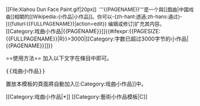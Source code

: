 <div class="notice metadata" id="stub" style="font-size: small;">[[File:Xiahou Dun Face Paint.gif|20px]]&nbsp;&nbsp;'''{{PAGENAME}}'''是一个與[[戲曲|中國戏曲]]相關的[[Wikipedia:小作品|小作品]]。你可以-{zh-hant:透過;zh-hans:通过}-<span class="plainlinks">[{{fullurl:{{FULLPAGENAME}}|action=edit}} 编辑或修订]</span>扩充其内容。</div><includeonly>[[Category:戏曲小作品|{{PAGENAME}}]]{{#ifexpr:{{PAGESIZE:{{FULLPAGENAME}}|R}}>3000|[[Category:字数已超过3000字节的小作品|{{PAGENAME}}]]}}</includeonly><noinclude>

==使用方法==
加入以下文字在條目中即可。
<pre>{{戏曲小作品}}</pre>

置放本模板的頁面將自動加入[[:Category:戏曲小作品]]中。

[[Category:戏曲小作品|*]]
[[Category:藝術小作品模板|C]]
</noinclude>